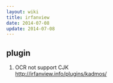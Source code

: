 ```yaml
---
layout: wiki
title: irfanview
date: 2014-07-08
update: 2014-07-08
---
```



## plugin
1. OCR not support CJK  
http://irfanview.info/plugins/kadmos/
